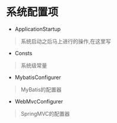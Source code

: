 # 系统配置项
* ApplicationStartup
> 系统启动之后马上进行的操作,在这里写

* Consts
> 系统级常量

* MybatisConfigurer
> MyBatis的配置器

* WebMvcConfigurer
> SpringMVC的配置器
